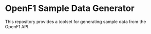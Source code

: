# OpenF1 Sample Data Generator

This repository provides a toolset for generating sample data from the OpenF1 API.